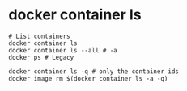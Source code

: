 # docker container ls

```shell
# List containers
docker container ls
docker container ls --all # -a
docker ps # Legacy

docker container ls -q # only the container ids
docker image rm $(docker container ls -a -q)
```
